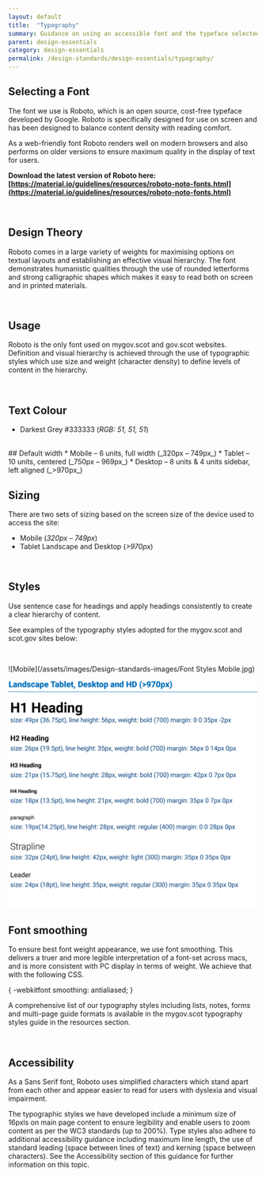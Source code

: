 ```yaml
---
layout: default
title:  "Typography"
summary: Guidance on using an accessible font and the typeface selected for the Mygov.Scot site.
parent: design-essentials
category: design-essentials
permalink: /design-standards/design-essentials/typography/
---
```


## Selecting a Font
The font we use is Roboto, which is an open source, cost-free typeface developed by Google. Roboto is specifically designed for use on screen and has been designed to balance content density with reading comfort.

As a web-friendly font Roboto renders well on modern browsers and also performs on older versions to ensure maximum quality in the display of text for users.

**Download the latest version of Roboto here: [https://material.io/guidelines/resources/roboto-noto-fonts.html](https://material.io/guidelines/resources/roboto-noto-fonts.html)**

<br>

## Design Theory
Roboto comes in a large variety of weights for maximising options on textual layouts and establishing an effective visual hierarchy. The font demonstrates humanistic qualities through the use of rounded letterforms and strong calligraphic shapes which makes it easy to read both on screen and in printed materials.

<br>

## Usage
Roboto is the only font used on mygov.scot and gov.scot websites. Definition and visual hierarchy is achieved through the use of typographic styles which use size and weight (character density) to define levels of content in the hierarchy.

<br>

## Text Colour
- Darkest Grey #333333 (_RGB: 51, 51, 51_)

<br>
## Default width
* Mobile – 6 units, full width (_320px – 749px_)
* Tablet – 10 units, centered (_750px – 969px_)
* Desktop – 8 units & 4 units sidebar, left aligned (_>970px_)

<br>

## Sizing
There are two sets of sizing based on the screen size of the device used to access the site:

*  Mobile (_320px – 749px_)
*  Tablet Landscape and Desktop (_>970px_)

<br>

## Styles
Use sentence case for headings and apply headings consistently to create a clear hierarchy of content.

See examples of the typography styles adopted for the mygov.scot and scot.gov sites below:

<br>

![Mobile](/assets/images/Design-standards-images/Font Styles Mobile.jpg)
<br>

![Mobile](/assets/images/Design-standards-images/Tablet,Desktop,HD.jpg)
<br>


## Font smoothing
To ensure best font weight appearance, we use font smoothing. This delivers a truer and more legible interpretation of a font-set across macs, and is more consistent with PC display in terms of weight. We achieve that with the following CSS.

{
  -webkitfont smoothing: antialiased;
}

A comprehensive list of our typography styles including lists, notes, forms and multi-page guide formats is available in the mygov.scot typography styles guide in the resources section.

<br>

## Accessibility
As a Sans Serif font, Roboto uses simplified characters which stand apart from each other and appear easier to read for users with dyslexia and visual impairment.      

The typographic styles we have developed include a minimum size of 16pxls on main page content to ensure legibility and enable users to zoom content as per the WC3 standards (up to 200%). Type styles also adhere to additional accessibility guidance including maximum line length, the use of standard leading (space between lines of text) and kerning (space between characters). See the Accessibility section of this guidance for further information on this topic.
